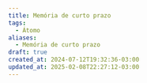 ```yaml
---
title: Memória de curto prazo
tags:
  - Átomo
aliases:
  - Memória de curto prazo
draft: true
created_at: 2024-07-12T19:32:36-03:00
updated_at: 2025-02-08T22:27:12-03:00
---
```



